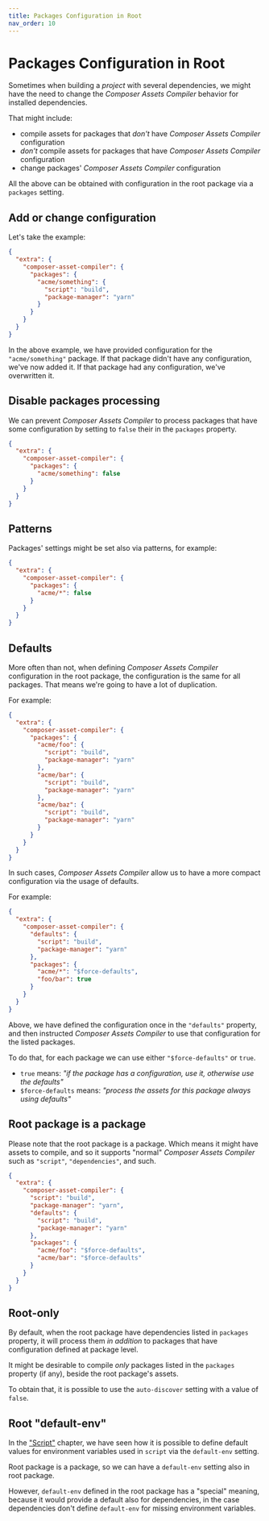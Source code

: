 ```yaml
---
title: Packages Configuration in Root
nav_order: 10
---
```


# Packages Configuration in Root

Sometimes when building a _project_ with several dependencies, we might have the need to change the _Composer Assets Compiler_ behavior for installed dependencies.

That might include:

- compile assets for packages that _don't_ have _Composer Assets Compiler_ configuration
- _don't_ compile assets for packages that have _Composer Assets Compiler_ configuration
- change packages' _Composer Assets Compiler_ configuration

All the above can be obtained with configuration in the root package via a `packages` setting.

## Add or change configuration

Let's take the example:

```json
{
  "extra": {
    "composer-asset-compiler": {
      "packages": {
        "acme/something": {
          "script": "build",
          "package-manager": "yarn"
        }
      }
    }
  }
}
```

In the above example, we have provided configuration for the `"acme/something"` package. If that package didn't have any configuration, we've now added it. If that package had any configuration, we've overwritten it.



## Disable packages processing

We can prevent _Composer Assets Compiler_ to process packages that have some configuration by setting to `false` their in the `packages` property.

```json
{
  "extra": {
    "composer-asset-compiler": {
      "packages": {
        "acme/something": false
      }
    }
  }
}
```



## Patterns

Packages' settings might be set also via patterns, for example:

```json
{
  "extra": {
    "composer-asset-compiler": {
      "packages": {
        "acme/*": false
      }
    }
  }
}
```



## Defaults

More often than not, when defining _Composer Assets Compiler_ configuration in the root package, the configuration is the same for all packages. That means we're going to have a lot of duplication.

For example:

```json
{
  "extra": {
    "composer-asset-compiler": {
      "packages": {
        "acme/foo": {
          "script": "build",
          "package-manager": "yarn"
        },
        "acme/bar": {
          "script": "build",
          "package-manager": "yarn"
        },
        "acme/baz": {
          "script": "build",
          "package-manager": "yarn"
        }
      }
    }
  }
}
```

In such cases, _Composer Assets Compiler_ allow us to have a more compact configuration via the usage of defaults.

For example:

```json
{
  "extra": {
    "composer-asset-compiler": {
      "defaults": {
        "script": "build",
        "package-manager": "yarn"
      },
      "packages": {
        "acme/*": "$force-defaults",
        "foo/bar": true
      }
    }
  }
}
```

Above, we have defined the configuration once in the `"defaults"` property, and then instructed _Composer Assets Compiler_ to use that configuration for the listed packages.

To do that, for each package we can use either `"$force-defaults"` or `true`.

- `true` means: _"if the package has a configuration, use it, otherwise use the defaults"_
- `$force-defaults` means: _"process the assets for this package always using defaults"_



## Root package is a package

Please note that the root package is a package. Which means it might have assets to compile, and so it supports "normal" _Composer Assets Compiler_ such as `"script"`, `"dependencies"`, and such.

```json
{
  "extra": {
    "composer-asset-compiler": {
      "script": "build",
      "package-manager": "yarn",
      "defaults": {
        "script": "build",
        "package-manager": "yarn"
      },
      "packages": {
        "acme/foo": "$force-defaults",
        "acme/bar": "$force-defaults"
      }
    }
  }
}
```



## Root-only

By default, when the root package have dependencies listed in `packages` property, it will process them _in addition_ to packages that have configuration defined at package level.

It might be desirable to compile _only_ packages listed in the `packages` property (if any), beside the root package's assets.

To obtain that, it is possible to use the `auto-discover` setting with a value of `false`.



## Root "default-env"

In the ["Script"](./003-Script.md#default-environment) chapter, we have seen how it is possible to define default values for environment variables used in `script` via the `default-env` setting.

Root package is a package, so we can have a `default-env` setting also in root package.

However, `default-env` defined in the root package has a "special" meaning, because it would provide a default also for dependencies, in the case dependencies don't define `default-env` for missing environment variables.
